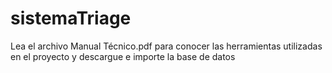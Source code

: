 # sistemaTriage

Lea el archivo Manual Técnico.pdf para conocer las herramientas utilizadas en el proyecto y descargue e importe la base de datos
